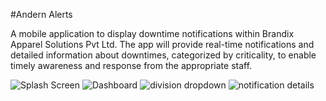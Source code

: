 #Andern Alerts

A mobile application to display downtime notifications within Brandix Apparel Solutions Pvt Ltd. The app will provide real-time notifications and detailed information about downtimes, categorized by criticality, to enable timely awareness and response from the appropriate staff.


![Splash Screen](https://github.com/user-attachments/assets/2dd312ad-c01e-495a-b37a-baf30c426f46)
![Dashboard](https://github.com/user-attachments/assets/6c9ec0c2-6fc1-4df3-b5fd-cb1df772cd12)
![division dropdown](https://github.com/user-attachments/assets/0494d59f-755b-46c0-b050-2d10c62d3b4f)
![notification details](https://github.com/user-attachments/assets/261efd3d-ad78-446c-b53f-3a4d3d251a46)
